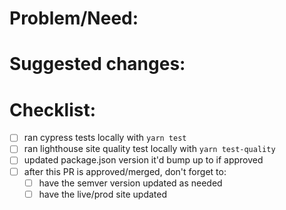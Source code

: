 # Problem/Need:

<!-- issue # or problem description or why something should be fixed/added -->

# Suggested changes:

<!-- to make it easier to review, here's a general summary of what I did to fix it or improve it: -->

# Checklist:

- [ ] ran cypress tests locally with `yarn test`
- [ ] ran lighthouse site quality test locally with `yarn test-quality`
- [ ] updated package.json version it'd bump up to if approved
- [ ] after this PR is approved/merged, don't forget to:
  - [ ] have the semver version updated as needed
  - [ ] have the live/prod site updated
